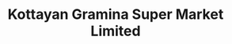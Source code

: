 ---
title: "Kottayan Gramina Super Market Limited"
url: /kuruppanthara/kottayan-gramina-super-market-limited/
shop: Supermarkt
---